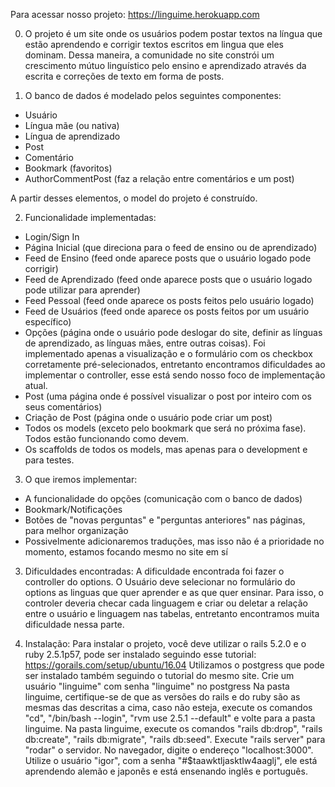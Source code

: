 Para acessar nosso projeto: https://linguime.herokuapp.com

0) O projeto é um site onde os usuários podem postar textos na língua que estão aprendendo e corrigir textos escritos em lingua que eles dominam.
Dessa maneira, a comunidade no site constrói um crescimento mútuo linguístico pelo ensino e aprendizado através da escrita e correções de texto em forma de posts.

1) O banco de dados é modelado pelos seguintes componentes:

- Usuário
- Língua mãe (ou nativa)
- Língua de aprendizado
- Post
- Comentário
- Bookmark (favoritos)
- AuthorCommentPost (faz a relação entre comentários e um post)

A partir desses elementos, o model do projeto é construído.

2) Funcionalidade implementadas:
- Login/Sign In
- Página Inicial (que direciona para o feed de ensino ou de aprendizado)
- Feed de Ensino (feed onde aparece posts que o usuário logado pode corrigir)
- Feed de Aprendizado (feed onde aparece posts que o usuário logado pode utilizar para aprender)
- Feed Pessoal (feed onde aparece os posts feitos pelo usuário logado)
- Feed de Usuários (feed onde aparece os posts feitos por um usuário específico)
- Opções (página onde o usuário pode deslogar do site, definir as línguas de aprendizado, as línguas mães, entre outras coisas). Foi implementado apenas a visualização e o formulário com os checkbox corretamente pré-selecionados, entretanto encontramos dificuldades ao implementar o controller, esse está sendo nosso foco de implementação atual.
- Post (uma página onde é possível visualizar o post por inteiro com os seus comentários)
- Criação de Post (página onde o usuário pode criar um post)
- Todos os models (exceto pelo bookmark que será no próxima fase). Todos estão funcionando como devem.
- Os scaffolds de todos os models, mas apenas para o development e para testes.

3) O que iremos implementar:
- A funcionalidade do opções (comunicação com o banco de dados)
- Bookmark/Notificações
- Botões de "novas perguntas" e "perguntas anteriores" nas páginas, para melhor organização
- Possivelmente adicionaremos traduções, mas isso não é a prioridade no momento, estamos focando mesmo no site em sí

3) Dificuldades encontradas:
A dificuldade encontrada foi fazer o controller do options. O Usuário deve selecionar no formulário do options as linguas que quer aprender e as que quer ensinar. Para isso, o controler deveria checar cada linguagem e criar ou deletar a relação entre o usuário e linguagem nas tabelas, entretanto encontramos muita dificuldade nessa parte.

4) Instalação:
Para instalar o projeto, você deve utilizar o rails 5.2.0 e o ruby 2.5.1p57, pode ser instalado seguindo esse tutorial: https://gorails.com/setup/ubuntu/16.04
Utilizamos o postgress que pode ser instalado também seguindo o tutorial do mesmo site.
Crie um usuário "linguime" com senha "linguime" no postgress
Na pasta linguime, certifique-se de que as versões do rails e do ruby são as mesmas das descritas a cima, caso não esteja, execute os comandos "cd", "/bin/bash --login", "rvm use 2.5.1 --default" e volte para a pasta linguime.
Na pasta linguime, execute os comandos "rails db:drop", "rails db:create", "rails db:migrate", "rails db:seed".
Execute "rails server" para "rodar" o servidor.
No navegador, digite o endereço "localhost:3000".
Utilize o usuário "igor", com a senha "#$taawktljasktlw4aaglj", ele está aprendendo alemão e japonês e está ensenando inglês e português.


